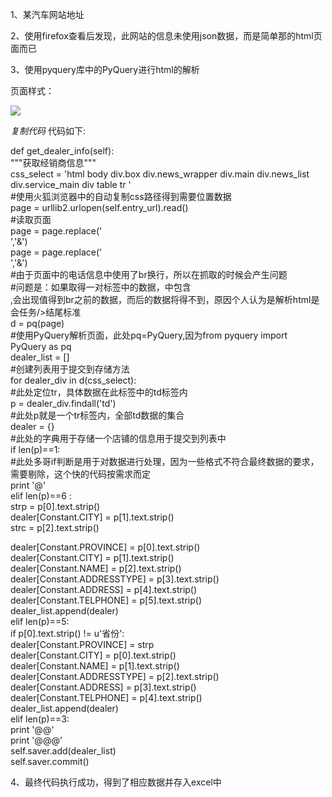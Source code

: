 1、某汽车网站地址  
  
2、使用firefox查看后发现，此网站的信息未使用json数据，而是简单那的html页面而已

3、使用pyquery库中的PyQuery进行html的解析

页面样式：  
  
![](https://img.jbzj.com/file_images/article/201312/20131204142751.jpg?2013114143646)

_复制代码_ 代码如下:

  
def get_dealer_info(self):  
"""获取经销商信息"""  
css_select = 'html body div.box div.news_wrapper div.main div.news_list
div.service_main div table tr '  
#使用火狐浏览器中的自动复制css路径得到需要位置数据  
page = urllib2.urlopen(self.entry_url).read()  
#读取页面  
page = page.replace('<br />','&')  
page = page.replace('<br/>','&')  
#由于页面中的电话信息中使用了br换行，所以在抓取的时候会产生问题  
#问题是：如果取得一对标签中的数据，中包含<br/>,会出现值得到br之前的数据，而后的数据将得不到，原因个人认为是解析html是会任务/>结尾标准  
d = pq(page)  
#使用PyQuery解析页面，此处pq=PyQuery,因为from pyquery import PyQuery as pq  
dealer_list = []  
#创建列表用于提交到存储方法  
for dealer_div in d(css_select):  
#此处定位tr，具体数据在此标签中的td标签内  
p = dealer_div.findall('td')  
#此处p就是一个tr标签内，全部td数据的集合  
dealer = {}  
#此处的字典用于存储一个店铺的信息用于提交到列表中  
if len(p)==1:  
#此处多哥if判断是用于对数据进行处理，因为一些格式不符合最终数据的要求，需要剔除，这个快的代码按需求而定  
print '@'  
elif len(p)==6 :  
strp = p[0].text.strip()  
dealer[Constant.CITY] = p[1].text.strip()  
strc = p[2].text.strip()  
  
dealer[Constant.PROVINCE] = p[0].text.strip()  
dealer[Constant.CITY] = p[1].text.strip()  
dealer[Constant.NAME] = p[2].text.strip()  
dealer[Constant.ADDRESSTYPE] = p[3].text.strip()  
dealer[Constant.ADDRESS] = p[4].text.strip()  
dealer[Constant.TELPHONE] = p[5].text.strip()  
dealer_list.append(dealer)  
elif len(p)==5:  
if p[0].text.strip() != u'省份':  
dealer[Constant.PROVINCE] = strp  
dealer[Constant.CITY] = p[0].text.strip()  
dealer[Constant.NAME] = p[1].text.strip()  
dealer[Constant.ADDRESSTYPE] = p[2].text.strip()  
dealer[Constant.ADDRESS] = p[3].text.strip()  
dealer[Constant.TELPHONE] = p[4].text.strip()  
dealer_list.append(dealer)  
elif len(p)==3:  
print '@@'  
print '@@@'  
self.saver.add(dealer_list)  
self.saver.commit()  

4、最终代码执行成功，得到了相应数据并存入excel中

